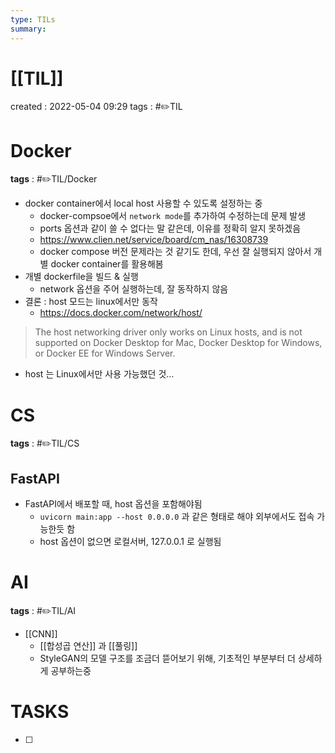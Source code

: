 ```yaml
---
type: TILs
summary: 
---
```


# [[TIL]]
created : 2022-05-04 09:29
tags : #✏️TIL

# Docker
**tags** : #✏️TIL/Docker 
- docker container에서 local host 사용할 수 있도록 설정하는 중
	- docker-compsoe에서 `network mode`를 추가하여 수정하는데 문제 발생
	- ports 옵션과 같이 쓸 수 없다는 말 같은데, 이유를 정확히 알지 못하겠음
	- https://www.clien.net/service/board/cm_nas/16308739
	- docker compose 버전 문제라는 것 같기도 한데, 우선 잘 실행되지 않아서 개별 docker container를 활용해봄
- 개별 dockerfile을 빌드 & 실행
	- network 옵션을 주어 실행하는데, 잘 동작하지 않음
- 결론 : host 모드는 linux에서만 동작
	- https://docs.docker.com/network/host/
> The host networking driver only works on Linux hosts, and is not supported on Docker Desktop for Mac, Docker Desktop for Windows, or Docker EE for Windows Server.

- host 는 Linux에서만 사용 가능했던 것…

# CS
**tags** : #✏️TIL/CS

## FastAPI
- FastAPI에서 배포할 때, host 옵션을 포함해야됨
	- `uvicorn main:app --host 0.0.0.0` 과 같은 형태로 해야 외부에서도 접속 가능한듯 함
	- host 옵션이 없으면 로컬서버, 127.0.0.1 로 실행됨

# AI
**tags** : #✏️TIL/AI
- [[CNN]]
	- [[합성곱 연산]] 과 [[풀링]]
	- StyleGAN의 모델 구조를 조금더 뜯어보기 위해, 기초적인 부분부터 더 상세하게 공부하는중


# TASKS
- [ ] 
